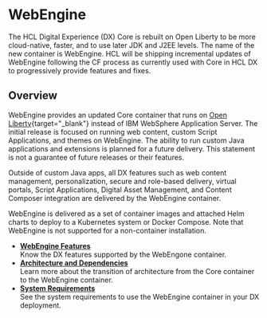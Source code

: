 # WebEngine

The HCL Digital Experience (DX) Core is rebuilt on Open Liberty to be more cloud-native, faster, and to use later JDK and J2EE levels. The name of the new container is WebEngine. HCL will be shipping incremental updates of WebEngine following the CF process as currently used with Core in HCL DX to progressively provide features and fixes.

## Overview

WebEngine provides an updated Core container that runs on [Open Liberty](https://openliberty.io/){target="_blank"} instead of IBM WebSphere Application Server. The initial release is focused on running web content, custom Script Applications, and themes on WebEngine. The ability to run custom Java applications and extensions is planned for a future delivery. This statement is not a guarantee of future releases or their features.

Outside of custom Java apps, all DX features such as web content management, personalization, secure and role-based delivery, virtual portals, Script Applications, Digital Asset Management, and Content Composer integration are delivered by the WebEngine container.

WebEngine is delivered as a set of container images and attached Helm charts to deploy to a Kubernetes system or Docker Compose. Note that WebEngine is not supported for a non-container installation.

-   **[WebEngine Features](webengine_features.md)**  
Know the DX features supported by the WebEngone container. 
-   **[Architecture and Dependencies](webengine_arch.md)**  
Learn more about the transition of architecture from the Core container to the WebEngine container.
-   **[System Requirements](webengine_arch.md)**  
See the system requirements to use the WebEngine container in your DX deployment. 

<!--Rather than duplicating the documentation about all the features of DX we will outline in the WebEngine sections what is different for deployment, configuration, support, ... For all other items refer back to the same DX documentation sections like e.g. Virtual Portals.-->